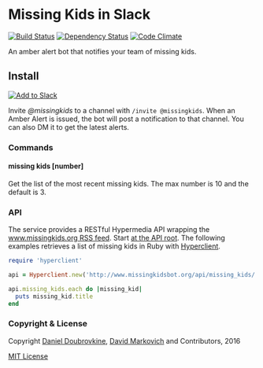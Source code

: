 Missing Kids in Slack
=====================

[![Build Status](https://travis-ci.org/dblock/slack-amber-alert.svg?branch=master)](https://travis-ci.org/dblock/slack-amber-alert)
[![Dependency Status](https://gemnasium.com/dblock/slack-amber-alert.svg)](https://gemnasium.com/dblock/slack-amber-alert)
[![Code Climate](https://codeclimate.com/github/dblock/slack-amber-alert.svg)](https://codeclimate.com/github/dblock/slack-amber-alert)

An amber alert bot that notifies your team of missing kids.

## Install

[![Add to Slack](https://platform.slack-edge.com/img/add_to_slack.png)](http://www.missingkidsbot.org/)

Invite *@missingkids* to a channel with `/invite @missingkids`. When an Amber Alert is issued, the bot will post a notification to that channel. You can also DM it to get the latest alerts.

### Commands

#### missing kids [number]

Get the list of the most recent missing kids. The max number is 10 and the default is 3.

### API

The service provides a RESTful Hypermedia API wrapping the [www.missingkids.org RSS feed](http://www.missingkids.org/missingkids/servlet/XmlServlet?act=rss&LanguageCountry=en_US&orgPrefix=NCMC). Start [at the API root](http://www.missingkidsbot.org/api). The following examples retrieves a list of missing kids in Ruby with [Hyperclient](https://github.com/codegram/hyperclient).

```ruby
require 'hyperclient'

api = Hyperclient.new('http://www.missingkidsbot.org/api/missing_kids/')

api.missing_kids.each do |missing_kid|
  puts missing_kid.title
end
```

### Copyright & License

Copyright [Daniel Doubrovkine](http://code.dblock.org), [David Markovich](https://twitter.com/DavidMarkovich_) and Contributors, 2016

[MIT License](LICENSE)

